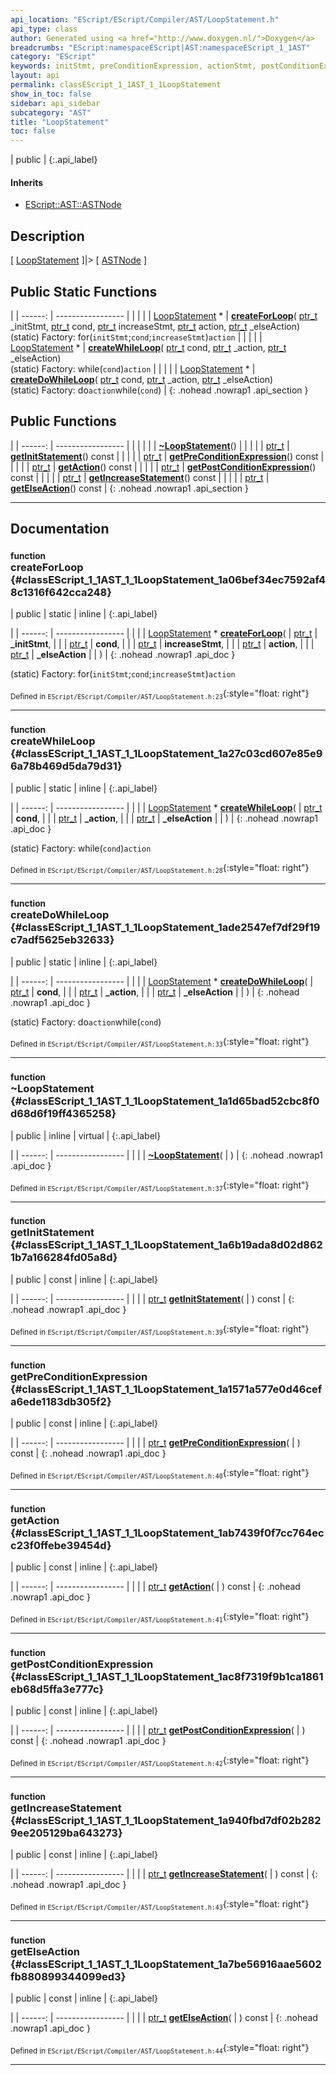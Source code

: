 ```yaml
---
api_location: "EScript/EScript/Compiler/AST/LoopStatement.h"
api_type: class
author: Generated using <a href="http://www.doxygen.nl/">Doxygen</a>
breadcrumbs: "EScript:namespaceEScript|AST:namespaceEScript_1_1AST"
category: "EScript"
keywords: initStmt, preConditionExpression, actionStmt, postConditionExpression, increaseStmt, elseAction, createForLoop, createWhileLoop, createDoWhileLoop, ~LoopStatement, getInitStatement, getPreConditionExpression, getAction, getPostConditionExpression, getIncreaseStatement, getElseAction, LoopStatement
layout: api
permalink: classEScript_1_1AST_1_1LoopStatement
show_in_toc: false
sidebar: api_sidebar
subcategory: "AST"
title: "LoopStatement"
toc: false
---
```


| public |
{:.api_label}

#### Inherits

* [EScript::AST::ASTNode](classEScript_1_1AST_1_1ASTNode)


## Description

[ [LoopStatement](classEScript_1_1AST_1_1LoopStatement) ]|> [ [ASTNode](classEScript_1_1AST_1_1ASTNode) ]



## Public Static Functions

|
| ------: | ----------------- |
|  | |
| [LoopStatement](classEScript_1_1AST_1_1LoopStatement) * | **[createForLoop](#classEScript_1_1AST_1_1LoopStatement_1a06bef34ec7592af48c1316f642cca248)**( [ptr_t](classEScript_1_1AST_1_1ASTNode#classEScript_1_1AST_1_1ASTNode_1a3b66b4450e328f61c873204f6e4183a5)  _initStmt,  [ptr_t](classEScript_1_1AST_1_1ASTNode#classEScript_1_1AST_1_1ASTNode_1a3b66b4450e328f61c873204f6e4183a5)  cond,  [ptr_t](classEScript_1_1AST_1_1ASTNode#classEScript_1_1AST_1_1ASTNode_1a3b66b4450e328f61c873204f6e4183a5)  increaseStmt,  [ptr_t](classEScript_1_1AST_1_1ASTNode#classEScript_1_1AST_1_1ASTNode_1a3b66b4450e328f61c873204f6e4183a5)  action,  [ptr_t](classEScript_1_1AST_1_1ASTNode#classEScript_1_1AST_1_1ASTNode_1a3b66b4450e328f61c873204f6e4183a5)  _elseAction) <br/> (static) Factory: for(`initStmt`;`cond`;`increaseStmt`)`action` |
|  | |
| [LoopStatement](classEScript_1_1AST_1_1LoopStatement) * | **[createWhileLoop](#classEScript_1_1AST_1_1LoopStatement_1a27c03cd607e85e96a78b469d5da79d31)**( [ptr_t](classEScript_1_1AST_1_1ASTNode#classEScript_1_1AST_1_1ASTNode_1a3b66b4450e328f61c873204f6e4183a5)  cond,  [ptr_t](classEScript_1_1AST_1_1ASTNode#classEScript_1_1AST_1_1ASTNode_1a3b66b4450e328f61c873204f6e4183a5)  _action,  [ptr_t](classEScript_1_1AST_1_1ASTNode#classEScript_1_1AST_1_1ASTNode_1a3b66b4450e328f61c873204f6e4183a5)  _elseAction) <br/> (static) Factory: while(`cond`)`action` |
|  | |
| [LoopStatement](classEScript_1_1AST_1_1LoopStatement) * | **[createDoWhileLoop](#classEScript_1_1AST_1_1LoopStatement_1ade2547ef7df29f19c7adf5625eb32633)**( [ptr_t](classEScript_1_1AST_1_1ASTNode#classEScript_1_1AST_1_1ASTNode_1a3b66b4450e328f61c873204f6e4183a5)  cond,  [ptr_t](classEScript_1_1AST_1_1ASTNode#classEScript_1_1AST_1_1ASTNode_1a3b66b4450e328f61c873204f6e4183a5)  _action,  [ptr_t](classEScript_1_1AST_1_1ASTNode#classEScript_1_1AST_1_1ASTNode_1a3b66b4450e328f61c873204f6e4183a5)  _elseAction) <br/> (static) Factory: do`action`while(`cond`) |
{: .nohead .nowrap1 .api_section }


## Public Functions

|
| ------: | ----------------- |
|  | |
|  | **[~LoopStatement](#classEScript_1_1AST_1_1LoopStatement_1a1d65bad52cbc8f0d68d6f19ff4365258)**() |
|  | |
| [ptr_t](classEScript_1_1AST_1_1ASTNode#classEScript_1_1AST_1_1ASTNode_1a3b66b4450e328f61c873204f6e4183a5) | **[getInitStatement](#classEScript_1_1AST_1_1LoopStatement_1a6b19ada8d02d8621b7a166284fd05a8d)**() const |
|  | |
| [ptr_t](classEScript_1_1AST_1_1ASTNode#classEScript_1_1AST_1_1ASTNode_1a3b66b4450e328f61c873204f6e4183a5) | **[getPreConditionExpression](#classEScript_1_1AST_1_1LoopStatement_1a1571a577e0d46cefa6ede1183db305f2)**() const |
|  | |
| [ptr_t](classEScript_1_1AST_1_1ASTNode#classEScript_1_1AST_1_1ASTNode_1a3b66b4450e328f61c873204f6e4183a5) | **[getAction](#classEScript_1_1AST_1_1LoopStatement_1ab7439f0f7cc764ecc23f0ffebe39454d)**() const |
|  | |
| [ptr_t](classEScript_1_1AST_1_1ASTNode#classEScript_1_1AST_1_1ASTNode_1a3b66b4450e328f61c873204f6e4183a5) | **[getPostConditionExpression](#classEScript_1_1AST_1_1LoopStatement_1ac8f7319f9b1ca1861eb68d5ffa3e777c)**() const |
|  | |
| [ptr_t](classEScript_1_1AST_1_1ASTNode#classEScript_1_1AST_1_1ASTNode_1a3b66b4450e328f61c873204f6e4183a5) | **[getIncreaseStatement](#classEScript_1_1AST_1_1LoopStatement_1a940fbd7df02b2829ee205129ba643273)**() const |
|  | |
| [ptr_t](classEScript_1_1AST_1_1ASTNode#classEScript_1_1AST_1_1ASTNode_1a3b66b4450e328f61c873204f6e4183a5) | **[getElseAction](#classEScript_1_1AST_1_1LoopStatement_1a7be56916aae5602fb880899344099ed3)**() const |
{: .nohead .nowrap1 .api_section }


-------------------------------------------------------------------

## Documentation

### <small>function</small><br/> createForLoop {#classEScript_1_1AST_1_1LoopStatement_1a06bef34ec7592af48c1316f642cca248}

| public | static | inline |
{:.api_label}

|
| ------: | ----------------- |
|  |
| [LoopStatement](classEScript_1_1AST_1_1LoopStatement) * **[createForLoop](#classEScript_1_1AST_1_1LoopStatement_1a06bef34ec7592af48c1316f642cca248)**( |  [ptr_t](classEScript_1_1AST_1_1ASTNode#classEScript_1_1AST_1_1ASTNode_1a3b66b4450e328f61c873204f6e4183a5)  | **_initStmt**, |
| |  [ptr_t](classEScript_1_1AST_1_1ASTNode#classEScript_1_1AST_1_1ASTNode_1a3b66b4450e328f61c873204f6e4183a5)  | **cond**, |
| |  [ptr_t](classEScript_1_1AST_1_1ASTNode#classEScript_1_1AST_1_1ASTNode_1a3b66b4450e328f61c873204f6e4183a5)  | **increaseStmt**, |
| |  [ptr_t](classEScript_1_1AST_1_1ASTNode#classEScript_1_1AST_1_1ASTNode_1a3b66b4450e328f61c873204f6e4183a5)  | **action**, |
| |  [ptr_t](classEScript_1_1AST_1_1ASTNode#classEScript_1_1AST_1_1ASTNode_1a3b66b4450e328f61c873204f6e4183a5)  | **_elseAction** |
|   ) |
{: .nohead .nowrap1 .api_doc }

(static) Factory: for(`initStmt`;`cond`;`increaseStmt`)`action`





<sub>Defined in `EScript/EScript/Compiler/AST/LoopStatement.h:23`</sub>{:style="float: right"}

-------------------------------------------------------------------

### <small>function</small><br/> createWhileLoop {#classEScript_1_1AST_1_1LoopStatement_1a27c03cd607e85e96a78b469d5da79d31}

| public | static | inline |
{:.api_label}

|
| ------: | ----------------- |
|  |
| [LoopStatement](classEScript_1_1AST_1_1LoopStatement) * **[createWhileLoop](#classEScript_1_1AST_1_1LoopStatement_1a27c03cd607e85e96a78b469d5da79d31)**( |  [ptr_t](classEScript_1_1AST_1_1ASTNode#classEScript_1_1AST_1_1ASTNode_1a3b66b4450e328f61c873204f6e4183a5)  | **cond**, |
| |  [ptr_t](classEScript_1_1AST_1_1ASTNode#classEScript_1_1AST_1_1ASTNode_1a3b66b4450e328f61c873204f6e4183a5)  | **_action**, |
| |  [ptr_t](classEScript_1_1AST_1_1ASTNode#classEScript_1_1AST_1_1ASTNode_1a3b66b4450e328f61c873204f6e4183a5)  | **_elseAction** |
|   ) |
{: .nohead .nowrap1 .api_doc }

(static) Factory: while(`cond`)`action`





<sub>Defined in `EScript/EScript/Compiler/AST/LoopStatement.h:28`</sub>{:style="float: right"}

-------------------------------------------------------------------

### <small>function</small><br/> createDoWhileLoop {#classEScript_1_1AST_1_1LoopStatement_1ade2547ef7df29f19c7adf5625eb32633}

| public | static | inline |
{:.api_label}

|
| ------: | ----------------- |
|  |
| [LoopStatement](classEScript_1_1AST_1_1LoopStatement) * **[createDoWhileLoop](#classEScript_1_1AST_1_1LoopStatement_1ade2547ef7df29f19c7adf5625eb32633)**( |  [ptr_t](classEScript_1_1AST_1_1ASTNode#classEScript_1_1AST_1_1ASTNode_1a3b66b4450e328f61c873204f6e4183a5)  | **cond**, |
| |  [ptr_t](classEScript_1_1AST_1_1ASTNode#classEScript_1_1AST_1_1ASTNode_1a3b66b4450e328f61c873204f6e4183a5)  | **_action**, |
| |  [ptr_t](classEScript_1_1AST_1_1ASTNode#classEScript_1_1AST_1_1ASTNode_1a3b66b4450e328f61c873204f6e4183a5)  | **_elseAction** |
|   ) |
{: .nohead .nowrap1 .api_doc }

(static) Factory: do`action`while(`cond`)





<sub>Defined in `EScript/EScript/Compiler/AST/LoopStatement.h:33`</sub>{:style="float: right"}

-------------------------------------------------------------------

### <small>function</small><br/> ~LoopStatement {#classEScript_1_1AST_1_1LoopStatement_1a1d65bad52cbc8f0d68d6f19ff4365258}

| public | inline | virtual |
{:.api_label}

|
| ------: | ----------------- |
|  |
|  **[~LoopStatement](#classEScript_1_1AST_1_1LoopStatement_1a1d65bad52cbc8f0d68d6f19ff4365258)**( |  ) |
{: .nohead .nowrap1 .api_doc }





<sub>Defined in `EScript/EScript/Compiler/AST/LoopStatement.h:37`</sub>{:style="float: right"}

-------------------------------------------------------------------

### <small>function</small><br/> getInitStatement {#classEScript_1_1AST_1_1LoopStatement_1a6b19ada8d02d8621b7a166284fd05a8d}

| public | const | inline |
{:.api_label}

|
| ------: | ----------------- |
|  |
| [ptr_t](classEScript_1_1AST_1_1ASTNode#classEScript_1_1AST_1_1ASTNode_1a3b66b4450e328f61c873204f6e4183a5) **[getInitStatement](#classEScript_1_1AST_1_1LoopStatement_1a6b19ada8d02d8621b7a166284fd05a8d)**( |  ) const |
{: .nohead .nowrap1 .api_doc }





<sub>Defined in `EScript/EScript/Compiler/AST/LoopStatement.h:39`</sub>{:style="float: right"}

-------------------------------------------------------------------

### <small>function</small><br/> getPreConditionExpression {#classEScript_1_1AST_1_1LoopStatement_1a1571a577e0d46cefa6ede1183db305f2}

| public | const | inline |
{:.api_label}

|
| ------: | ----------------- |
|  |
| [ptr_t](classEScript_1_1AST_1_1ASTNode#classEScript_1_1AST_1_1ASTNode_1a3b66b4450e328f61c873204f6e4183a5) **[getPreConditionExpression](#classEScript_1_1AST_1_1LoopStatement_1a1571a577e0d46cefa6ede1183db305f2)**( |  ) const |
{: .nohead .nowrap1 .api_doc }





<sub>Defined in `EScript/EScript/Compiler/AST/LoopStatement.h:40`</sub>{:style="float: right"}

-------------------------------------------------------------------

### <small>function</small><br/> getAction {#classEScript_1_1AST_1_1LoopStatement_1ab7439f0f7cc764ecc23f0ffebe39454d}

| public | const | inline |
{:.api_label}

|
| ------: | ----------------- |
|  |
| [ptr_t](classEScript_1_1AST_1_1ASTNode#classEScript_1_1AST_1_1ASTNode_1a3b66b4450e328f61c873204f6e4183a5) **[getAction](#classEScript_1_1AST_1_1LoopStatement_1ab7439f0f7cc764ecc23f0ffebe39454d)**( |  ) const |
{: .nohead .nowrap1 .api_doc }





<sub>Defined in `EScript/EScript/Compiler/AST/LoopStatement.h:41`</sub>{:style="float: right"}

-------------------------------------------------------------------

### <small>function</small><br/> getPostConditionExpression {#classEScript_1_1AST_1_1LoopStatement_1ac8f7319f9b1ca1861eb68d5ffa3e777c}

| public | const | inline |
{:.api_label}

|
| ------: | ----------------- |
|  |
| [ptr_t](classEScript_1_1AST_1_1ASTNode#classEScript_1_1AST_1_1ASTNode_1a3b66b4450e328f61c873204f6e4183a5) **[getPostConditionExpression](#classEScript_1_1AST_1_1LoopStatement_1ac8f7319f9b1ca1861eb68d5ffa3e777c)**( |  ) const |
{: .nohead .nowrap1 .api_doc }





<sub>Defined in `EScript/EScript/Compiler/AST/LoopStatement.h:42`</sub>{:style="float: right"}

-------------------------------------------------------------------

### <small>function</small><br/> getIncreaseStatement {#classEScript_1_1AST_1_1LoopStatement_1a940fbd7df02b2829ee205129ba643273}

| public | const | inline |
{:.api_label}

|
| ------: | ----------------- |
|  |
| [ptr_t](classEScript_1_1AST_1_1ASTNode#classEScript_1_1AST_1_1ASTNode_1a3b66b4450e328f61c873204f6e4183a5) **[getIncreaseStatement](#classEScript_1_1AST_1_1LoopStatement_1a940fbd7df02b2829ee205129ba643273)**( |  ) const |
{: .nohead .nowrap1 .api_doc }





<sub>Defined in `EScript/EScript/Compiler/AST/LoopStatement.h:43`</sub>{:style="float: right"}

-------------------------------------------------------------------

### <small>function</small><br/> getElseAction {#classEScript_1_1AST_1_1LoopStatement_1a7be56916aae5602fb880899344099ed3}

| public | const | inline |
{:.api_label}

|
| ------: | ----------------- |
|  |
| [ptr_t](classEScript_1_1AST_1_1ASTNode#classEScript_1_1AST_1_1ASTNode_1a3b66b4450e328f61c873204f6e4183a5) **[getElseAction](#classEScript_1_1AST_1_1LoopStatement_1a7be56916aae5602fb880899344099ed3)**( |  ) const |
{: .nohead .nowrap1 .api_doc }





<sub>Defined in `EScript/EScript/Compiler/AST/LoopStatement.h:44`</sub>{:style="float: right"}

-------------------------------------------------------------------

